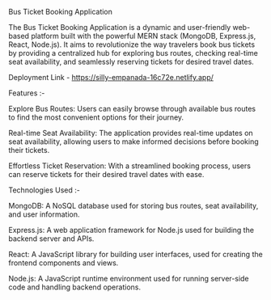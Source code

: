 Bus Ticket Booking Application

The Bus Ticket Booking Application is a dynamic and user-friendly web-based platform built with the powerful MERN stack (MongoDB, Express.js, React, Node.js). 
It aims to revolutionize the way travelers book bus tickets by providing a centralized hub for exploring bus routes, checking real-time seat availability, and 
seamlessly reserving tickets for desired travel dates.

Deployment Link - https://silly-empanada-16c72e.netlify.app/

Features :-

Explore Bus Routes: Users can easily browse through available bus routes to find the most convenient options for their journey.

Real-time Seat Availability: The application provides real-time updates on seat availability, allowing users to make informed decisions before booking their tickets.

Effortless Ticket Reservation: With a streamlined booking process, users can reserve tickets for their desired travel dates with ease.



Technologies Used :-

MongoDB: A NoSQL database used for storing bus routes, seat availability, and user information.

Express.js: A web application framework for Node.js used for building the backend server and APIs.

React: A JavaScript library for building user interfaces, used for creating the frontend components and views.

Node.js: A JavaScript runtime environment used for running server-side code and handling backend operations.
